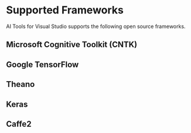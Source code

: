# Supported Frameworks
AI Tools for Visual Studio supports the following open source frameworks. 

## Microsoft Cognitive Toolkit (CNTK)

## Google TensorFlow

## Theano

## Keras

## Caffe2